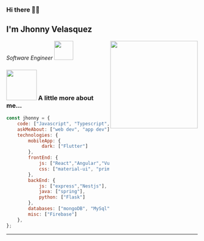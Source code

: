 ### Hi there 🐱‍👤
<h2> I'm Jhonny Velasquez</h2>
<img align='right' src="https://media.giphy.com/media/M9gbBd9nbDrOTu1Mqx/giphy.gif" width="230">
<p><em>Software Engineer <img src="https://media.giphy.com/media/WUlplcMpOCEmTGBtBW/giphy.gif" width="50"> 
</em></p>

### <img src="https://media.giphy.com/media/VgCDAzcKvsR6OM0uWg/giphy.gif" width="80"> A little more about me...  

```javascript
const jhonny = {
    code: ["Javascript", "Typescript", "Java", "Dart","Python"],
    askMeAbout: ["web dev", "app dev"],
    technologies: {
        mobileApp: {
             dark: ["Flutter"]
        },
        frontEnd: {
            js: ["React","Angular","Vue"],
            css: ["material-ui", "primeFaces", "bootstrap", "tailwindcss"]
        },
        backEnd: {
            js: ["express","Nestjs"],
            java: ["spring"],
            python: ["Flask"]
        },
        databases: ["mongoDB", "MySql", "SQLServer","Oracle"],
        misc: ["Firebase"]
    },
};
```
---
<!--END_SECTION:waka-->


